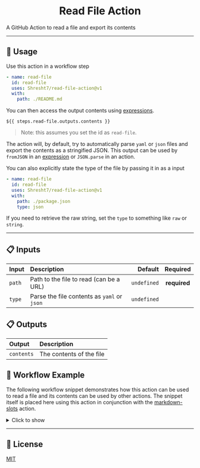 <h1 align='center'>Read File Action</h1>

<!-- slot: description  -->
A GitHub Action to read a file and export its contents
<!-- /slot -->

---

## 📖 Usage

Use this action in a workflow step

```yaml
- name: read-file
  id: read-file
  uses: Shresht7/read-file-action@v1
  with:
    path: ./README.md
```

You can then access the output contents using [expressions](https://docs.github.com/en/actions/learn-github-actions/expressions).

`${{ steps.read-file.outputs.contents }}`

> Note: this assumes you set the id as `read-file`.

The action will, by default, try to automatically parse `yaml` or `json` files and export the contents as a stringified JSON. This output can be used by `fromJSON` in an [expression](https://docs.github.com/en/actions/learn-github-actions/expressions) or `JSON.parse` in an action.

You can also explicitly state the type of the file by passing it in as a input

```yaml
- name: read-file
  id: read-file
  uses: Shresht7/read-file-action@v1
  with:
    path: ./package.json
    type: json
```

If you need to retrieve the raw string, set the `type` to something like `raw` or `string`.

---

## 📋 Inputs

<!-- slot: inputs  -->
| Input  | Description                                 |     Default |   Required   |
| :----- | :------------------------------------------ | ----------: | :----------: |
| `path` | Path to the file to read (can be a URL)     | `undefined` | **required** |
| `type` | Parse the file contents as `yaml` or `json` | `undefined` |              |
<!-- /slot -->

## 📋 Outputs

<!-- slot: outputs  -->
| Output     | Description              |
| :--------- | :----------------------- |
| `contents` | The contents of the file |
<!-- /slot -->

## 📃 Workflow Example

The following workflow snippet demonstrates how this action can be used to read a file and  its contents can be used by other actions. The snippet itself is placed here using this action in conjunction with the [markdown-slots](https://www.github.com/Shresht7/markdown-slots) action.

<details>

<summary>Click to show</summary>

<!-- slot: example {prefix: ```yaml} | {suffix: ```} -->
```yaml
[object Object]
```
<!-- /slot -->

</details>

---

## 📑 License

[MIT](./LICENSE)